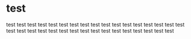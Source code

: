 # test
test test test test test test test test test test test test test test test test test test test test test test test test test test test test test test test test test

